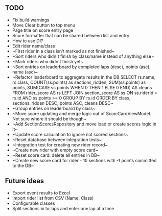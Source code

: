 ## TODO
* Fix build warnings
* Move Clear button to top menu
* Page title on score entry page
* Score formatter that can be shared between list and entry
* How to use DI?
* Edit rider name/class
* ~First rider in a class isn't marked as not finished~
* ~Sort riders who didn't finish by class/name instead of anything else~
* ~Mark riders who didn't finish yet~
* ~Sort entries on leaderboard by completed laps (desc), points (asc), name (asc)~
* ~Refactor leaderboard to aggregate results in the DB
  SELECT rs.name, rs.class, COUNT(ss.points) as sections_ridden,  SUM(ss.points) as points,
  SUM(CASE ss.points  WHEN 0 THEN 1 ELSE 0 END) AS cleans
  FROM rider_score AS rs
  LEFT JOIN section_score AS ss ON ss.riderId = rs.id AND ss.points >= 0
  GROUP BY rs.id
  ORDER BY class, sections_ridden DESC, points ASC, cleans DESC~
* ~Group entries on leaderboard by class~
* ~Move score updating and merge logic out of ScoreCardViewModel. Not sure where it should be though~
* ~Add SectionScoresRepository and move load or create scores logic in it~
* ~Update score calculation to ignore not scored sections~
* ~Reset database between integration tests~
* ~Integration test for creating new rider record~
* ~Create new rider with empty score card~
* ~Reset score card: delete all entries in DB~
* ~Create new score card for rider - 10 sections with -1 points committed to the DB~

## Future ideas
* Export event results to Excel
* Import rider list from CSV (Name, Class)
* Configurable classes
* Split sections in to laps and enter one lap at a time

